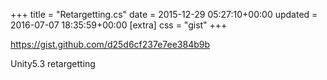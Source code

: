 +++
title = "Retargetting.cs"
date = 2015-12-29 05:27:10+00:00
updated = 2016-07-07 18:35:59+00:00
[extra]
css = "gist"
+++

<https://gist.github.com/d25d6cf237e7ee384b9b>

Unity5.3 retargetting


